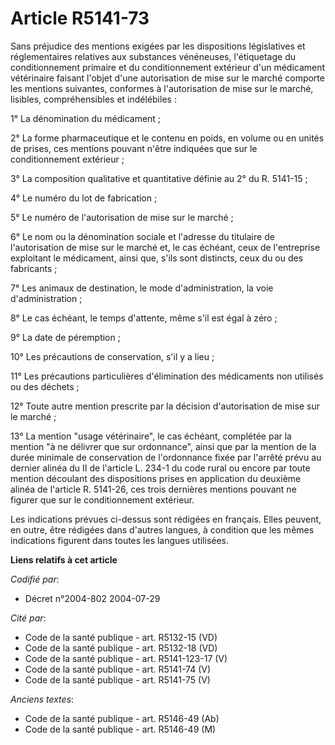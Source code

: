 # Article R5141-73

Sans préjudice des mentions exigées par les dispositions législatives et réglementaires relatives aux substances vénéneuses,
l'étiquetage du conditionnement primaire et du conditionnement extérieur d'un médicament vétérinaire faisant l'objet d'une
autorisation de mise sur le marché comporte les mentions suivantes, conformes à l'autorisation de mise sur le marché,
lisibles, compréhensibles et indélébiles :

1° La dénomination du médicament ;

2° La forme pharmaceutique et le contenu en poids, en volume ou en unités de prises, ces mentions pouvant n'être indiquées
que sur le conditionnement extérieur ;

3° La composition qualitative et quantitative définie au 2° du R. 5141-15 ;

4° Le numéro du lot de fabrication ;

5° Le numéro de l'autorisation de mise sur le marché ;

6° Le nom ou la dénomination sociale et l'adresse du titulaire de l'autorisation de mise sur le marché et, le cas échéant,
ceux de l'entreprise exploitant le médicament, ainsi que, s'ils sont distincts, ceux du ou des fabricants ;

7° Les animaux de destination, le mode d'administration, la voie d'administration ;

8° Le cas échéant, le temps d'attente, même s'il est égal à zéro ;

9° La date de péremption ;

10° Les précautions de conservation, s'il y a lieu ;

11° Les précautions particulières d'élimination des médicaments non utilisés ou des déchets ;

12° Toute autre mention prescrite par la décision d'autorisation de mise sur le marché ;

13° La mention "usage vétérinaire", le cas échéant, complétée par la mention "à ne délivrer que sur ordonnance", ainsi que
par la mention de la durée minimale de conservation de l'ordonnance fixée par l'arrêté prévu au dernier alinéa du II de
l'article L. 234-1 du code rural ou encore par toute mention découlant des dispositions prises en application du deuxième
alinéa de l'article R. 5141-26, ces trois dernières mentions pouvant ne figurer que sur le conditionnement extérieur.

Les indications prévues ci-dessus sont rédigées en français. Elles peuvent, en outre, être rédigées dans d'autres langues, à
condition que les mêmes indications figurent dans toutes les langues utilisées.

**Liens relatifs à cet article**

_Codifié par_:

  - Décret n°2004-802 2004-07-29

_Cité par_:

  - Code de la santé publique - art. R5132-15 (VD)
  - Code de la santé publique - art. R5132-18 (VD)
  - Code de la santé publique - art. R5141-123-17 (V)
  - Code de la santé publique - art. R5141-74 (V)
  - Code de la santé publique - art. R5141-75 (V)

_Anciens textes_:

  - Code de la santé publique - art. R5146-49 (Ab)
  - Code de la santé publique - art. R5146-49 (M)
